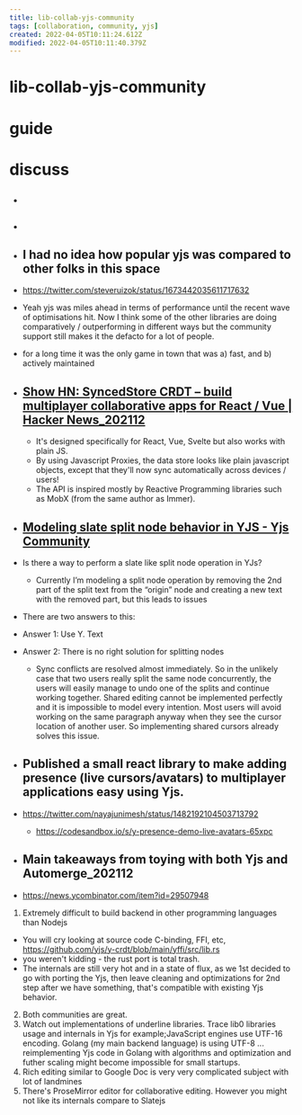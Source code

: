 ```yaml
---
title: lib-collab-yjs-community
tags: [collaboration, community, yjs]
created: 2022-04-05T10:11:24.612Z
modified: 2022-04-05T10:11:40.379Z
---
```


# lib-collab-yjs-community

# guide

# discuss
- ## 

- ## 

- ##  I had no idea how popular yjs was compared to other folks in this space
- https://twitter.com/steveruizok/status/1673442035611717632
- Yeah yjs was miles ahead in terms of performance until the recent wave of optimisations hit. Now I think some of the other libraries are doing comparatively / outperforming in different ways but the community support still makes it the defacto for a lot of people.

- for a long time it was the only game in town that was a) fast, and b) actively maintained

- ## [Show HN: SyncedStore CRDT – build multiplayer collaborative apps for React / Vue | Hacker News_202112](https://news.ycombinator.com/item?id=29483913)
  - It's designed specifically for React, Vue, Svelte but also works with plain JS. 
  - By using Javascript Proxies, the data store looks like plain javascript objects, except that they'll now sync automatically across devices / users!
  - The API is inspired mostly by Reactive Programming libraries such as MobX (from the same author as Immer).

- ## [Modeling slate split node behavior in YJS - Yjs Community](https://discuss.yjs.dev/t/modeling-slate-split-node-behavior-in-yjs/283)
- Is there a way to perform a slate like split node operation in YJs?
  - Currently I’m modeling a split node operation by removing the 2nd part of the split text from the “origin” node and creating a new text with the removed part, but this leads to issues
- There are two answers to this:
- Answer 1: Use Y. Text
- Answer 2: There is no right solution for splitting nodes
  - Sync conflicts are resolved almost immediately. So in the unlikely case that two users really split the same node concurrently, the users will easily manage to undo one of the splits and continue working together. Shared editing cannot be implemented perfectly and it is impossible to model every intention. Most users will avoid working on the same paragraph anyway when they see the cursor location of another user. So implementing shared cursors already solves this issue.

- ## Published a small react library to make adding presence (live cursors/avatars) to multiplayer applications easy using Yjs. 
- https://twitter.com/nayajunimesh/status/1482192104503713792
  - https://codesandbox.io/s/y-presence-demo-live-avatars-65xpc

- ## Main takeaways from toying with both Yjs and Automerge_202112
- https://news.ycombinator.com/item?id=29507948

1. Extremely difficult to build backend in other programming languages than Nodejs
  - You will cry looking at source code C-binding, FFI, etc, https://github.com/yjs/y-crdt/blob/main/yffi/src/lib.rs
  - you weren't kidding - the rust port is total trash.
  - The internals are still very hot and in a state of flux, as we 1st decided to go with porting the Yjs, then leave cleaning and optimizations for 2nd step after we have something, that's compatible with existing Yjs behavior.
2. Both communities are great.
3. Watch out implementations of underline libraries. Trace lib0 libraries usage and internals in Yjs for example;JavaScript engines use UTF-16 encoding. Golang (my main backend language) is using UTF-8 ... reimplementing Yjs code in Golang with algorithms and optimization and futher scaling might become impossible for small startups.
4. Rich editing similar to Google Doc is very very complicated subject with lot of landmines
5. There's ProseMirror editor for collaborative editing. However you might not like its internals compare to Slatejs 
